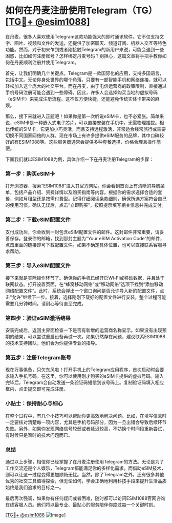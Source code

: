 # 如何在丹麦注册使用Telegram（TG）[[TG💪+ @esim1088](https://t.me/s/esim1088)]

在丹麦，很多人喜欢使用Telegram这款功能强大的即时通讯软件。它不仅支持文字、图片、视频和文件的发送，还提供了加密聊天、频道订阅、机器人交互等特色功能。然而，对于初来乍到或者刚接触Telegram的新用户来说，可能会遇到一些困惑，比如如何注册账号？怎样绑定丹麦号码？别担心，这篇文章将手把手教你如何在丹麦顺利注册并使用Telegram。

首先，让我们明确几个关键点。Telegram是一款国际化的应用，支持多国语言，包括中文。无论你身处世界的哪个角落，只要有一部智能手机和网络连接，就可以轻松加入这个庞大的社交平台。而在丹麦，由于电信运营商的政策限制，直接通过手机号码注册可能会遇到一些障碍。因此，许多人会选择购买当地的虚拟号码（eSIM卡）来完成注册流程。这不仅方便快捷，还能避免传统实体卡带来的麻烦。

那么，接下来就进入正题吧！如果你是第一次听说eSIM卡，也不必紧张。简单来说，eSIM卡是一种嵌入式电子芯片，可以直接安装在手机中，无需物理插拔。相比传统的SIM卡，它更加小巧灵活，而且支持远程激活，非常适合经常旅行或需要切换不同国家网络的人群。现在市场上有许多提供eSIM服务的品牌，其中口碑较好的有ESIM1088等。这些服务商通常会提供多种套餐选择，价格合理且操作简便。

下面我们就以ESIM1088为例，具体介绍一下在丹麦注册Telegram的步骤：

### 第一步：购买eSIM卡

打开浏览器，搜索“ESIM1088”进入其官方网站。你会看到首页上有清晰的导航菜单，包括产品介绍、资费详情以及购买指南等内容。根据你的需求选择合适的套餐，例如月租型还是按需付费型。记得仔细阅读条款细则，确保所选方案符合自己的使用习惯。确认无误后，点击“立即购买”，按照提示填写相关信息并完成支付。

### 第二步：下载eSIM配置文件

支付成功后，你会收到一封包含eSIM配置文件的邮件。这封邮件非常重要，请妥善保存。登录你的邮箱，找到那封主题为“Your eSIM Activation Code”的邮件，点击里面的链接即可下载配置文件。如果不确定具体位置，也可以直接联系客服寻求帮助。

### 第三步：导入eSIM配置文件

接下来就是实际操作环节了。确保你的手机已经开启Wi-Fi或移动数据，并且处于联网状态。打开设置页面，在“蜂窝移动网络”或“移动网络”选项下找到“添加移动网络配置文件”。此时，系统会弹出一个窗口询问是否允许导入新的配置文件，点击“允许”继续下一步。接着，选择刚刚下载好的配置文件进行安装。整个过程可能需要几分钟时间，请耐心等待直至完成。

### 第四步：验证eSIM激活结果

安装完成后，返回主界面检查一下是否有新增的运营商名称显示。如果没有出现预期的结果，可以尝试重启设备再试一次。如果仍然存在问题，建议联系ESIM1088的技术支持团队，他们会为你提供专业的指导。

### 第五步：注册Telegram账号

现在万事俱备，只欠东风啦！打开手机上的Telegram应用程序，首次启动时会要求输入手机号码。在这里，你可以使用刚才购买的eSIM卡提供的虚拟号码。输入完毕后，Telegram会自动发送一条验证码短信到该号码上。复制验证码填入相应框内，点击提交即可完成注册。

### 小贴士：保持耐心与细心

在整个过程中，有几个小技巧可以帮助你更高效地解决问题。比如，在填写信息时一定要核对清楚每一项内容，尤其是手机号码部分，因为一旦出错会导致后续环节失败。另外，如果你发现网络信号较弱或者延迟较高，不妨换个时间段重新尝试，有时候只是暂时的技术问题而已。

### 总结

通过以上步骤，相信你已经掌握了在丹麦注册使用Telegram的方法。无论是为了工作交流还是个人娱乐，Telegram都能满足你的多样化需求。而借助eSIM技术，则可以让这一过程变得更加顺畅无忧。当然，除了Telegram之外，还有很多其他优秀的社交工具值得探索，但无论如何，学会正确地利用科技手段来提升生活品质始终是我们追求的目标之一。

最后再次强调，如果你有任何疑问或者困难，随时都可以访问ESIM1088官网咨询在线客服人员。他们将以最专业、最贴心的服务陪伴你度过每一个关键时刻。

[[TG💪+ @esim1088](https://t.me/s/esim1088) ![Image](https://i.postimg.cc/4NQfJmqS/Snipaste-2025-05-13-00-14-12.png)]